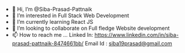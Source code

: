 - 👋 Hi, I’m @Siba-Prasad-Pattnaik
- 👀 I’m interested in Full Stack Web Development
- 🌱 I’m currently learning React JS
- 💞️ I’m looking to collaborate on Full fledge Website development
- 📫 How to reach me ... Linked In: https://www.linkedin.com/in/siba-prasad-pattnaik-8474661bb/
                          Email Id : siba19prasad@gmail.com

<!---
Siba-Prasad-Pattnaik/Siba-Prasad-Pattnaik is a ✨ special ✨ repository because its `README.md` (this file) appears on your GitHub profile.
You can click the Preview link to take a look at your changes.
--->
